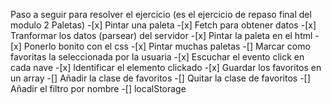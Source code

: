 Paso a seguir para resolver el ejercicio (es el ejercicio de repaso final del modulo 2 Paletas) -[x] Pintar una paleta -[x] Fetch para obtener datos -[x] Tranformar los datos (parsear) del servidor -[x] Pintar la paleta en el html -[x] Ponerlo bonito con el css -[x] Pintar muchas paletas
-[] Marcar como favoritas la seleccionada por la usuaria -[x] Escuchar el evento click en cada nave -[x] Identificar el elemento clickado -[x] Guardar los favoritos en un array
-[] Añadir la clase de favoritos
-[] Quitar la clase de favoritos
-[] Añadir el filtro por nombre
-[] localStorage
